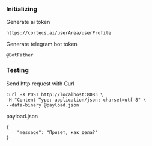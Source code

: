 ### Initializing
Generate ai token
```
https://cortecs.ai/userArea/userProfile
```

Generate telegram bot token
```
@BotFather
```
### Testing
Send http request with Curl
```
curl -X POST http://localhost:8083 \
-H "Content-Type: application/json; charset=utf-8" \
--data-binary @payload.json
```
payload.json
```
{
    "message": "Привет, как дела?"
}
```
